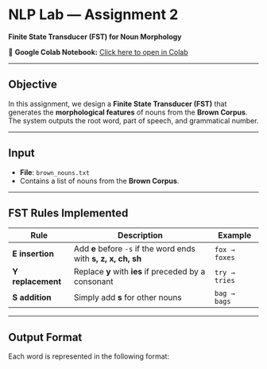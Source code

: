 # NLP Lab — Assignment 2  
**Finite State Transducer (FST) for Noun Morphology**

🔗 **Google Colab Notebook:** [Click here to open in Colab](https://colab.research.google.com/drive/1WKy6HNpQrYexlQnnx3f4otmDwrEBQwuW#scrollTo=fpOmS_AaDDTs)

---

## Objective
In this assignment, we design a **Finite State Transducer (FST)** that generates the **morphological features** of nouns from the **Brown Corpus**.  
The system outputs the root word, part of speech, and grammatical number.

---

## Input
- **File**: `brown_nouns.txt`
- Contains a list of nouns from the **Brown Corpus**.

---

## FST Rules Implemented
| Rule            | Description                                  | Example |
|-----------------|----------------------------------------------|--------|
| **E insertion** | Add **e** before `-s` if the word ends with **s, z, x, ch, sh** | `fox → foxes` |
| **Y replacement** | Replace **y** with **ies** if preceded by a consonant | `try → tries` |
| **S addition** | Simply add **s** for other nouns | `bag → bags` |

---

## Output Format
Each word is represented in the following format:  

